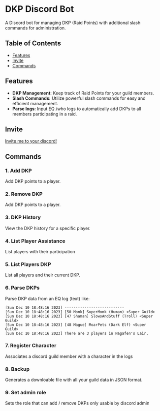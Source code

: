# DKP Discord Bot

A Discord bot for managing DKP (Raid Points) with additional slash commands for administration.

## Table of Contents

- [Features](#features)
- [Invite](#invite)
- [Commands](#commands)

## Features

- **DKP Management:** Keep track of Raid Points for your guild members.
- **Slash Commands:** Utilize powerful slash commands for easy and efficient management.
- **Parse logs:** Input EQ /who logs to automatically add DKPs to all members participating in a raid.

## Invite
[Invite me to your discord!](https://discord.com/api/oauth2/authorize?client_id=1176561376282554439&permissions=551903423488&scope=applications.commands+bot)

## Commands

### 1. Add DKP
Add DKP points to a player.

### 2. Remove DKP
Add DKP points to a player.

### 3. DKP History
View the DKP history for a specific player.

### 4. List Player Assistance
List players with their participation

### 5. List Players DKP
List all players and their current DKP.

### 6. Parse DKPs
Parse DKP data from an EQ log (text) like:
```
[Sun Dec 10 18:48:16 2023] ---------------------------
[Sun Dec 10 18:48:16 2023] [50 Monk] SuperMonk (Human) <Super Guild>
[Sun Dec 10 18:48:16 2023] [47 Shaman] SlowsAndStuff (Troll) <Super Guild>
[Sun Dec 10 18:48:16 2023] [48 Mague] MoarPets (Dark Elf) <Super Guild>
[Sun Dec 10 18:48:16 2023] There are 3 players in Nagafen's Lair.
```

### 7. Register Character
Associates a discord guild member with a character in the logs

### 8. Backup
Generates a downloable file with all your guild data in JSON format.

### 9. Set admin role
Sets the role that can add / remove DKPs only usable by discord admin

